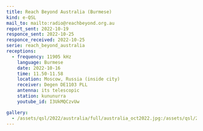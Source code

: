 ```yaml
---
title: Reach Beyond Australia (Burmese)
kind: e-QSL
mail_to: mailto:radio@reachbeyond.org.au
report_sent: 2022-10-19
responce_sent: 2022-10-25
responce_received: 2022-10-25
serie: reach_beyond_australia
receptions:
  - frequency: 11905 kHz
    language: Burmese
    date: 2022-10-16
    time: 11.50-11.58
    location: Moscow, Russia (inside city)
    receiver: Degen DE1103 PLL
    antenna: its telescopic
    station: kununurra
    youtube_id: I3UkMQCzvUw

gallery:
  - /assets/qsl/2022/australia/full/australia_oct2022.jpg:/assets/qsl/2022/australia/small/australia_oct2022.jpg
---
```

